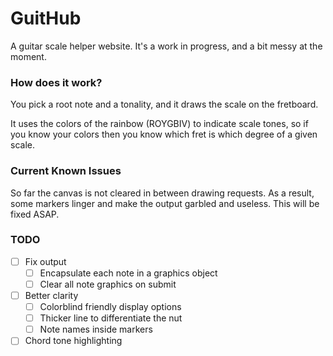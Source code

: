 # GuitHub
A guitar scale helper website. It's a work in progress, and a bit messy at the moment.

### How does it work?
You pick a root note and a tonality, and it draws the scale on the fretboard.

It uses the colors of the rainbow (ROYGBIV) to indicate scale tones, so if you know your colors then you know which fret is which degree of a given scale.

### Current Known Issues
So far the canvas is not cleared in between drawing requests. As a result, some markers linger and make the output garbled and useless. This will be fixed ASAP.

### TODO
- [ ] Fix output
  - [ ] Encapsulate each note in a graphics object
  - [ ] Clear all note graphics on submit
- [ ] Better clarity
  - [ ] Colorblind friendly display options
  - [ ] Thicker line to differentiate the nut
  - [ ] Note names inside markers
- [ ] Chord tone highlighting
